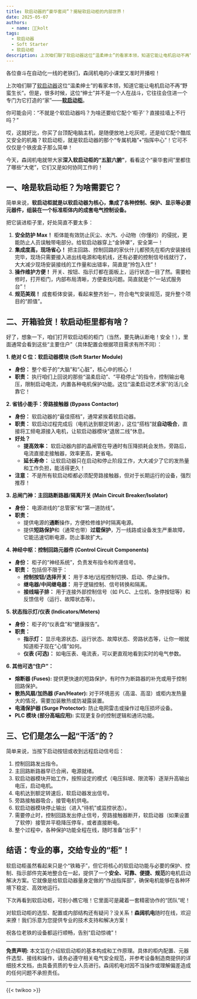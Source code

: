 ```yaml
---
title: 软启动器的“豪华套间”？揭秘软启动柜的内部世界！
date: 2025-05-07
authors:
  - name: 🧑‍💼kolt
tags:
  - 软启动器
  - Soft Starter
  - 软启动柜
description: 上次咱们聊了软启动器这位“温柔绅士”的看家本领，知道它能让电机启动不再“野蛮生长”。但是，很多时候，这位“绅士”并不是一个人在战斗，它往往会住进一个专门为它打造的“家”——**软启动柜**。
---
```





各位奋斗在自动化一线的老铁们，森阔机电的小课堂又准时开播啦！

上次咱们聊了[软启动器](https://www.lyskjd.com/products/online-soft-starter/ "软启动器")这位“温柔绅士”的看家本领，知道它能让电机启动不再“野蛮生长”。但是，很多时候，这位“绅士”并不是一个人在战斗，它往往会住进一个专门为它打造的“家”——[**软启动柜**](https://www.lyskjd.com/products/online-soft-start-cabinet/)。

你可能会问：“不就是个软启动器吗？为啥还要给它配个‘柜子’？直接挂墙上不行吗？”

哎，这就好比，你买了台顶配电脑主机，是随便放地上吃灰呢，还是给它配个酷炫又安全的机箱？软启动柜，就是软启动器的那个“专属机箱”+“指挥中心”！它可不仅仅是个铁皮盒子那么简单！

今天，森阔机电就带大家**深入软启动柜的“五脏六腑”**，看看这个“豪华套间”里都住了哪些“大佬”，它们又是如何协同工作的！

## 一、啥是软启动柜？为啥需要它？

简单来说，**软启动柜就是以软启动器为核心，集成了各种控制、保护、显示等必要元器件，组装在一个标准柜体内的成套电气控制设备。**

把它装进柜子里，好处简直不要太多：

1.  **安全防护 Max！** 柜体能有效防止灰尘、水汽、小动物（你懂的）的侵扰，更能防止人员误触带电部分。给软启动器穿上“金钟罩”，安全第一！
2.  **集成度高，现场省心！** 把主回路、控制回路的家伙什儿都预先在柜内安装接线完毕，现场只需要接入进出线电源和电机线，还有必要的控制信号线就行了，大大减少现场安装接线的工作量和出错率，简直是“拎包入住”！
3.  **操作维护方便！** 开关、按钮、指示灯都在面板上，运行状态一目了然。需要检修时，打开柜门，内部布局清晰，方便查找问题。简直就是个“一站式服务台”！
4.  **规范美观！** 成套柜体安装，看起来整齐划一，符合电气安装规范，提升整个项目的“颜值”。

## 二、开箱验货！软启动柜里都有啥？

好了，想象一下，咱们打开软启动柜的柜门（当然，要先确认断电！安全！），里面通常会看到这些“主要住户”（具体配置会根据项目需求有所不同）：

**1. 绝对 C 位：软启动器模块 (Soft Starter Module)**

*   **身份：** 整个柜子的“大脑”和“心脏”，核心中的核心！
*   **职责：** 执行咱们上回说的那些“温柔启动”、“平稳停止”的指令，控制输出电压，限制启动电流，内置各种电机保护功能。这位“温柔启动艺术家”的活儿全靠它！

**2. 省钱小能手：旁路接触器 (Bypass Contactor)**

*   **身份：** 软启动器的“最佳搭档”，通常紧挨着软启动器。
*   **职责：** 软启动过程完成后（电机达到额定转速），这位“搭档”就**自动吸合**，直接将工频电源接入电机，让软启动器模块“退居二线”休息。
*   **好处？**
    *   **提高效率：** 软启动器内部的晶闸管在导通时有压降损耗会发热，旁路后，电流直接走接触器，效率更高，更省电。
    *   **延长寿命：** 让软启动器只在启动和停止阶段工作，大大减少了它的发热量和工作负担，能活得更久！
*   **注意：** 不是所有软启动柜都必须配旁路接触器，但对于长期运行的设备，强烈推荐！

**3. 总闸门神：主回路断路器/隔离开关 (Main Circuit Breaker/Isolator)**

*   **身份：** 电源进线的“总管家”和“第一道防线”。
*   **职责：**
    *   提供电源的**通断**操作，方便检修维护时隔离电源。
    *   提供**短路保护**和（通常也带）**过载保护**，万一线路或设备发生严重故障，它能迅速切断电源，防止事故扩大。

**4. 神经中枢：控制回路元器件 (Control Circuit Components)**

*   **身份：** 柜子的“神经系统”，负责发布指令和传递信号。
*   **职责：** 包括但不限于：
    *   **控制按钮/选择开关：** 用于本地/远程控制切换、启动、停止操作。
    *   **继电器/中间继电器：** 用于逻辑控制、信号转换和隔离。
    *   **接线端子排：** 用于连接外部控制信号（如 PLC、上位机、急停按钮等）和反馈信号（运行、故障状态等）。

**5. 状态指示灯/仪表 (Indicators/Meters)**

*   **身份：** 柜子的“仪表盘”和“健康报告”。
*   **职责：**
    *   **指示灯：** 显示电源状态、运行状态、故障状态、旁路状态等，让你一眼就知道柜子现在“心情”如何。
    *   **仪表 (可选)：** 如电压表、电流表，可以更直观地看到实时的电气参数。

**6. 其他可选“住户”：**

*   **熔断器 (Fuses):** 提供更快速的短路保护，有时作为断路器的补充或用于控制回路保护。
*   **散热风扇/加热器 (Fan/Heater):** 对于环境恶劣（高温、高湿）或柜内发热量大的情况，需要加装散热或防凝露装置。
*   **电涌保护器 (Surge Protector):** 防止电网雷击或操作过电压损坏设备。
*   **PLC 模块 (部分高端应用):** 实现更复杂的控制逻辑和通讯功能。

## 三、它们是怎么一起“干活”的？

简单来说，当按下启动按钮或收到远程启动信号后：

1.  控制回路发出指令。
2.  主回路断路器早已合闸，电源就绪。
3.  软启动器模块开始工作，按照设定的模式（电压斜坡、限流等）逐渐升高输出电压，启动电机。
4.  电机达到额定转速后，软启动器发出信号。
5.  旁路接触器吸合，接管电机供电。
6.  软启动器模块停止输出（进入“待机”或监控状态）。
7.  需要停止时，控制回路发出停止信号，旁路接触器断开，软启动器（如果设置了软停）接管并平稳降压停车，或者直接断电。
8.  整个过程中，各种保护功能全程在线，随时准备“出手”！

## 结语：专业的事，交给专业的“柜”！

软启动柜虽然看起来只是个“铁箱子”，但它将核心的软启动功能与必要的保护、控制、指示部件完美地整合在一起，提供了一个**安全、可靠、便捷、规范**的电机启动解决方案。它就像是给软启动器量身定做的“作战指挥部”，确保电机能够在各种环境下稳定、高效地运行。

下次再看到软启动柜，可别小瞧它哦！它里面可是藏着一套精密协作的“团队”呢！

对软启动柜的选型、配置或内部结构还有疑问？没关系！**森阔机电**随时在线，欢迎来撩！我们乐意为您提供专业的技术支持和解决方案！

祝各位老铁的设备都运行顺畅，告别“启动惊魂”！

---

**免责声明:** 本文旨在介绍软启动柜的基本构成和工作原理。具体的柜内配置、元器件选型、接线和操作，请务必遵守相关电气安全规范，并参考设备制造商提供的详细技术文档，由具备资质的专业人员进行。森阔机电对因不当操作或理解偏差造成的任何问题不承担责任。




---

{{< twikoo >}}  

